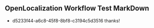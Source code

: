 ## OpenLocalization Workflow Test MarkDown
* d5233f44-a6c8-45f8-8bf8-c3194c5d3516 thanks!

<!--HONumber=Jul16_HO2-->


